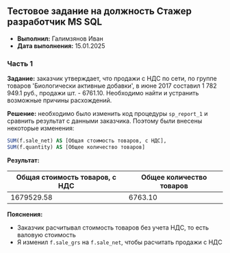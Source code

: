 ## Тестовое задание на должность Стажер разработчик MS SQL
* **Выполнил:** Галимзянов Иван
* **Дата выполнения:** 15.01.2025

### Часть 1
**Задание:** заказчик утверждает, что продажи с НДС по сети, по группе товаров 'Биологически активные добавки', в июне 2017 составил 1 782 949.1 руб., продажи шт. - 6761.10. Необходимо найти и устранить возможные причины расхождений.

**Решение:** необходимо было изменить код процедуры `sp_report_1` и сравнить результат с данными заказчика. Поэтому были внесены некоторые изменения:

```sql
SUM(f.sale_net) AS [Общая стоимость товаров, с НДС],        
SUM(f.quantity) AS [Общее количество товаров]
```

**Результат:**

| Общая стоимость товаров, с НДС | Общее количество товаров |
|--------------------------------|--------------------------|
|  1679529.58                    | 6763.10                  |


**Пояснения:**
* Заказчик расчитывал стоимость товаров без учета НДС, то есть валовую стоимость
* Я изменил `f.sale_grs` на `f.sale_net`, чтобы расчитать продажи с НДС

